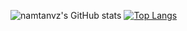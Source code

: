 ![namtanvz's GitHub stats](https://github-readme-stats.vercel.app/api?username=namtanvz&show_icons=false&theme=react&hide_border=false)
[![Top Langs](https://github-readme-stats.vercel.app/api/top-langs/?username=namtanvz&theme=react)](https://github.com/anuraghazra/github-readme-stats)




<!---
namtanvz/namtanvz is a ✨ special ✨ repository because its `README.md` (this file) appears on your GitHub profile.
You can click the Preview link to take a look at your changes.
--->
